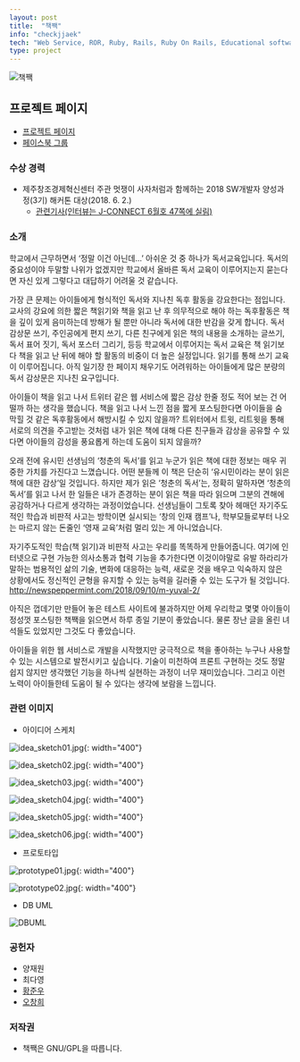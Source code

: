 ```yaml
---
layout: post
title:  "책짹"
info: "checkjjaek"
tech: "Web Service, ROR, Ruby, Rails, Ruby On Rails, Educational software"
type: project
---
```


![책짹](/assets/img/project_checkjjaek/github_banner.png)

## 프로젝트 페이지

* [프로젝트 페이지](https://github.com/ShinJaehun/checkjjaek)
* [페이스북 그룹](https://www.facebook.com/groups/300564440675083/)

### 수상 경력

* 제주창조경제혁신센터 주관 멋쟁이 사자처럼과 함께하는 2018 SW개발자 양성과정(3기) 해커톤 대상(2018. 6. 2.)
  * [관련기사(인터뷰는 J-CONNECT 6월호 47쪽에 실림)](https://drive.google.com/file/d/1bC_4aFzNtZ4bQCrbTMc80HArmZDv-WDs/view)

### 소개

학교에서 근무하면서 ‘정말 이건 아닌데...’ 아쉬운 것 중 하나가 독서교육입니다. 독서의 중요성이야 두말할 나위가 없겠지만 학교에서 올바른 독서 교육이 이루어지는지 묻는다면 자신 있게 그렇다고 대답하기 어려울 것 같습니다.

가장 큰 문제는 아이들에게 형식적인 독서와 지나친 독후 활동을 강요한다는 점입니다. 교사의 강요에 의한 짧은 책읽기와 책을 읽고 난 후 의무적으로 해야 하는 독후활동은 책을 깊이 있게 음미하는데 방해가 될 뿐만 아니라 독서에 대한 반감을 갖게 합니다. 독서 감상문 쓰기, 주인공에게 편지 쓰기, 다른 친구에게 읽은 책의 내용을 소개하는 글쓰기, 독서 표어 짓기, 독서 포스터 그리기, 등등 학교에서 이루어지는 독서 교육은 책 읽기보다 책을 읽고 난 뒤에 해야 할 활동의 비중이 더 높은 실정입니다. 읽기를 통해 쓰기 교육이 이루어집니다. 아직 일기장 한 페이지 채우기도 어려워하는 아이들에게 많은 분량의 독서 감상문은 지나친 요구입니다.

아이들이 책을 읽고 나서 트위터 같은 웹 서비스에 짧은 감상 한줄 정도 적어 보는 건 어떨까 하는 생각을 했습니다. 책을 읽고 나서 느낀 점을 짧게 포스팅한다면 아이들을 숨 막힐 것 같은 독후활동에서 해방시킬 수 있지 않을까? 트위터에서 트윗, 리트윗을 통해 서로의 의견을 주고받는 것처럼 내가 읽은 책에 대해 다른 친구들과 감상을 공유할 수 있다면 아이들의 감성을 풍요롭게 하는데 도움이 되지 않을까?

오래 전에 유시민 선생님의 ‘청춘의 독서’를 읽고 누군가 읽은 책에 대한 정보는 매우 귀중한 가치를 가진다고 느꼈습니다. 어떤 분들께 이 책은 단순히 ‘유시민이라는 분이 읽은 책에 대한 감상’일 것입니다. 하지만 제가 읽은 ‘청춘의 독서’는, 정확히 말하자면 ‘청춘의 독서’를 읽고 나서 한 일들은 내가 존경하는 분이 읽은 책을 따라 읽으며 그분의 견해에 공감하거나 다르게 생각하는 과정이었습니다. 선생님들이 그토록 찾아 헤매던 자기주도적인 학습과 비판적 사고는 방학이면 실시되는 ‘창의 인재 캠프’나, 학부모들로부터 나오는 마르지 않는 돈줄인 ‘영재 교육’처럼 멀리 있는 게 아니었습니다.

자기주도적인 학습(책 읽기)과 비판적 사고는 우리를 똑똑하게 만들어줍니다. 여기에 인터넷으로 구현 가능한 의사소통과 협력 기능을 추가한다면 이것이야말로 유발 하라리가 말하는 범용적인 삶의 기술, 변화에 대응하는 능력, 새로운 것을 배우고 익숙하지 않은 상황에서도 정신적인 균형을 유지할 수 있는 능력을 길러줄 수 있는 도구가 될 것입니다.
<http://newspeppermint.com/2018/09/10/m-yuval-2/>

아직은 껍데기만 만들어 놓은 테스트 사이트에 불과하지만 어제 우리학교 몇몇 아이들이 정성껏 포스팅한 책짹을 읽으면서 하루 종일 기분이 좋았습니다. 물론 장난 글을 올린 녀석들도 있었지만 그것도 다 좋았습니다.

아이들을 위한 웹 서비스로 개발을 시작했지만 궁극적으로 책을 좋아하는 누구나 사용할 수 있는 시스템으로 발전시키고 싶습니다. 기술이 미천하여 프론트 구현하는 것도 정말 쉽지 않지만 생각했던 기능을 하나씩 실현하는 과정이 너무 재미있습니다. 그리고 이런 노력이 아이들한테 도움이 될 수 있다는 생각에 보람을 느낍니다. 

### 관련 이미지

* 아이디어 스케치

![idea_sketch01.jpg](/assets/img/project_checkjjaek/idea_sketch01.jpg){: width="400"}

![idea_sketch02.jpg](/assets/img/project_checkjjaek/idea_sketch02.jpg){: width="400"}

![idea_sketch03.jpg](/assets/img/project_checkjjaek/idea_sketch03.jpg){: width="400"}

![idea_sketch04.jpg](/assets/img/project_checkjjaek/idea_sketch04.jpg){: width="400"}

![idea_sketch05.jpg](/assets/img/project_checkjjaek/idea_sketch05.jpg){: width="400"}

![idea_sketch06.jpg](/assets/img/project_checkjjaek/idea_sketch06.jpg){: width="400"}

* 프로토타입

![prototype01.jpg](/assets/img/project_checkjjaek/prototype01.jpg){: width="400"}

![prototype02.jpg](/assets/img/project_checkjjaek/prototype02.jpg){: width="400"}

* DB UML

![DBUML](/assets/img/project_checkjjaek/DBUML.jpg)

### 공헌자

* 양재원
* 최다영
* [황준우](https://github.com/zzulu)
* [오창희](https://github.com/5chang2)

### 저작권

* 책짹은 GNU/GPL을 따릅니다.